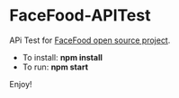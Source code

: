 # FaceFood-APITest

APi Test for <a href="https://github.com/MichelFigueira/FaceFood">FaceFood open source project</a>.

- To install: <b>npm install</b> </br>
- To run: <b>npm start</b>

Enjoy!
